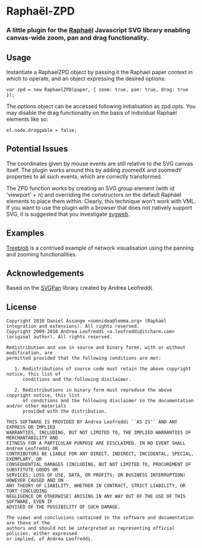 # Raphaël-ZPD
### A little plugin for the [Raphaël](http://raphaeljs.com/) Javascript SVG library enabling canvas-wide zoom, pan and drag functionality.

## Usage

Instantiate a RaphaelZPD object by passing it the Raphael paper context in which to operate, and an object expressing the desired options:

	var zpd = new RaphaelZPD(paper, { zoom: true, pan: true, drag: true });

The options object can be accessed following initialisation as zpd.opts. You may disable the drag functionality on the basis of individual Raphaël elements like so:

	el.node.draggable = false;

## Potential Issues

The coordinates given by mouse events are still relative to the SVG canvas itself. The plugin works around this by adding zoomedX and zoomedY properties to all such events, which are correctly transformed.

The ZPD function works by creating an SVG group element (with id 'viewport' + n) and overriding the constructors on the default Raphäel elements to place them within. Clearly, this technique won't work with VML. If you want to use the plugin with a browser that does not natively support SVG, it is suggested that you investigate [svgweb](http://code.google.com/p/svgweb/).

## Examples

[Treeblob](http://www.lemma.org/experiments/treeblob/) is a contrived example of network visualisation using the panning and zooming functionalities.

## Acknowledgements

Based on the [SVGPan](http://code.google.com/p/svgpan/) library created by Andrea Leofreddi.

## License

	Copyright 2010 Daniel Assange <somnidea@lemma.org> (Raphaël integration and extensions). All rights reserved.
	Copyright 2009-2010 Andrea Leofreddi <a.leofreddi@itcharm.com> (original author). All rights reserved.
	
	Redistribution and use in source and binary forms, with or without modification, are
	permitted provided that the following conditions are met:
	
	   1. Redistributions of source code must retain the above copyright notice, this list of
	      conditions and the following disclaimer.
	
	   2. Redistributions in binary form must reproduce the above copyright notice, this list
	      of conditions and the following disclaimer in the documentation and/or other materials
	      provided with the distribution.
	
	THIS SOFTWARE IS PROVIDED BY Andrea Leofreddi ``AS IS'' AND ANY EXPRESS OR IMPLIED
	WARRANTIES, INCLUDING, BUT NOT LIMITED TO, THE IMPLIED WARRANTIES OF MERCHANTABILITY AND
	FITNESS FOR A PARTICULAR PURPOSE ARE DISCLAIMED. IN NO EVENT SHALL Andrea Leofreddi OR
	CONTRIBUTORS BE LIABLE FOR ANY DIRECT, INDIRECT, INCIDENTAL, SPECIAL, EXEMPLARY, OR
	CONSEQUENTIAL DAMAGES (INCLUDING, BUT NOT LIMITED TO, PROCUREMENT OF SUBSTITUTE GOODS OR
	SERVICES; LOSS OF USE, DATA, OR PROFITS; OR BUSINESS INTERRUPTION) HOWEVER CAUSED AND ON
	ANY THEORY OF LIABILITY, WHETHER IN CONTRACT, STRICT LIABILITY, OR TORT (INCLUDING
	NEGLIGENCE OR OTHERWISE) ARISING IN ANY WAY OUT OF THE USE OF THIS SOFTWARE, EVEN IF
	ADVISED OF THE POSSIBILITY OF SUCH DAMAGE.
	
	The views and conclusions contained in the software and documentation are those of the
	authors and should not be interpreted as representing official policies, either expressed
	or implied, of Andrea Leofreddi.
